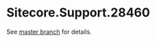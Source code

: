 # Sitecore.Support.28460

See [master branch](https://github.com/sitecoresupport/Sitecore.Support.28460) for details.